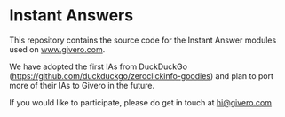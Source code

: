 # Instant Answers

This repository contains the source code for the Instant Answer modules used on www.givero.com. 

We have adopted the first IAs from DuckDuckGo (https://github.com/duckduckgo/zeroclickinfo-goodies) and plan to port more of their IAs to Givero in the future.

If you would like to participate, please do get in touch at hi@givero.com
